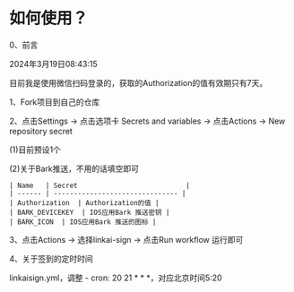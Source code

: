 # 如何使用？ 

0、前言

2024年3月19日08:43:15

目前我是使用微信扫码登录的，获取的Authorization的值有效期只有7天。

1、Fork项目到自己的仓库

2、点击Settings -> 点击选项卡 Secrets and variables -> 点击Actions -> New repository secret

(1)目前预设1个

(2)关于Bark推送，不用的话填空即可


    | Name   | Secret                           |
    | ------ | ------------------------------- |
    | Authorization  | Authorization的值 |
    | BARK_DEVICEKEY  | IOS应用Bark 推送密钥 |
    | BARK_ICON  | IOS应用Bark 推送的图标 |

3、点击Actions -> 选择linkai-sign -> 点击Run workflow 运行即可

4、关于签到的定时时间

linkaisign.yml，调整 \- cron: 20 21 * * *，对应北京时间5:20

